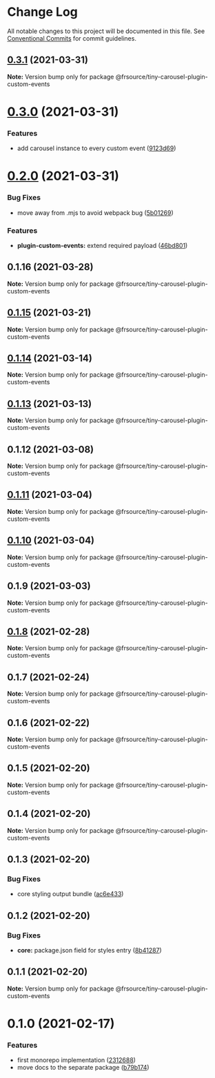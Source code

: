 # Change Log

All notable changes to this project will be documented in this file.
See [Conventional Commits](https://conventionalcommits.org) for commit guidelines.

## [0.3.1](https://github.com/FRSource/tiny-carousel/compare/@frsource/tiny-carousel-plugin-custom-events@0.3.0...@frsource/tiny-carousel-plugin-custom-events@0.3.1) (2021-03-31)

**Note:** Version bump only for package @frsource/tiny-carousel-plugin-custom-events





# [0.3.0](https://github.com/FRSource/tiny-carousel/compare/@frsource/tiny-carousel-plugin-custom-events@0.2.0...@frsource/tiny-carousel-plugin-custom-events@0.3.0) (2021-03-31)


### Features

* add carousel instance to every custom event ([9123d69](https://github.com/FRSource/tiny-carousel/commit/9123d69d15ff9c3ae241e5c21294b0ad8743c3fb))





# [0.2.0](https://github.com/FRSource/tiny-carousel/compare/@frsource/tiny-carousel-plugin-custom-events@0.1.16...@frsource/tiny-carousel-plugin-custom-events@0.2.0) (2021-03-31)


### Bug Fixes

* move away from .mjs to avoid webpack bug ([5b01269](https://github.com/FRSource/tiny-carousel/commit/5b01269b8bb2cc607c3323ea54a7fe5d89a0363a))


### Features

* **plugin-custom-events:** extend required payload ([46bd801](https://github.com/FRSource/tiny-carousel/commit/46bd801e1e413e92835b08ea4f2768465d9451bf))





## 0.1.16 (2021-03-28)

**Note:** Version bump only for package @frsource/tiny-carousel-plugin-custom-events





## [0.1.15](https://github.com/FRSource/tiny-carousel/compare/@frsource/tiny-carousel-plugin-custom-events@0.1.14...@frsource/tiny-carousel-plugin-custom-events@0.1.15) (2021-03-21)

**Note:** Version bump only for package @frsource/tiny-carousel-plugin-custom-events





## [0.1.14](https://github.com/FRSource/tiny-carousel/compare/@frsource/tiny-carousel-plugin-custom-events@0.1.13...@frsource/tiny-carousel-plugin-custom-events@0.1.14) (2021-03-14)

**Note:** Version bump only for package @frsource/tiny-carousel-plugin-custom-events





## [0.1.13](https://github.com/FRSource/tiny-carousel/compare/@frsource/tiny-carousel-plugin-custom-events@0.1.12...@frsource/tiny-carousel-plugin-custom-events@0.1.13) (2021-03-13)

**Note:** Version bump only for package @frsource/tiny-carousel-plugin-custom-events





## 0.1.12 (2021-03-08)

**Note:** Version bump only for package @frsource/tiny-carousel-plugin-custom-events





## [0.1.11](https://github.com/FRSource/tiny-carousel/compare/@frsource/tiny-carousel-plugin-custom-events@0.1.10...@frsource/tiny-carousel-plugin-custom-events@0.1.11) (2021-03-04)

**Note:** Version bump only for package @frsource/tiny-carousel-plugin-custom-events





## [0.1.10](https://github.com/FRSource/tiny-carousel/compare/@frsource/tiny-carousel-plugin-custom-events@0.1.9...@frsource/tiny-carousel-plugin-custom-events@0.1.10) (2021-03-04)

**Note:** Version bump only for package @frsource/tiny-carousel-plugin-custom-events





## 0.1.9 (2021-03-03)

**Note:** Version bump only for package @frsource/tiny-carousel-plugin-custom-events





## [0.1.8](https://github.com/FRSource/tiny-carousel/compare/@frsource/tiny-carousel-plugin-custom-events@0.1.7...@frsource/tiny-carousel-plugin-custom-events@0.1.8) (2021-02-28)

**Note:** Version bump only for package @frsource/tiny-carousel-plugin-custom-events





## 0.1.7 (2021-02-24)

**Note:** Version bump only for package @frsource/tiny-carousel-plugin-custom-events





## 0.1.6 (2021-02-22)

**Note:** Version bump only for package @frsource/tiny-carousel-plugin-custom-events





## 0.1.5 (2021-02-20)

**Note:** Version bump only for package @frsource/tiny-carousel-plugin-custom-events





## 0.1.4 (2021-02-20)

**Note:** Version bump only for package @frsource/tiny-carousel-plugin-custom-events





## 0.1.3 (2021-02-20)


### Bug Fixes

* core styling output bundle ([ac6e433](https://github.com/FRSource/tiny-carousel/commit/ac6e433d8496b99ab7ffb68cbf58bf8b6d3d0ce0))





## 0.1.2 (2021-02-20)


### Bug Fixes

* **core:** package.json field for styles entry ([8b41287](https://github.com/FRSource/tiny-carousel/commit/8b412873818cc94e6810f3247046477a53d150ed))





## 0.1.1 (2021-02-20)

**Note:** Version bump only for package @frsource/tiny-carousel-plugin-custom-events





# 0.1.0 (2021-02-17)


### Features

* first monorepo implementation ([2312688](https://github.com/FRSource/tiny-carousel/commit/2312688645844099d71c228e9c94c5313fe33a61))
* move docs to the separate package ([b79b174](https://github.com/FRSource/tiny-carousel/commit/b79b174774e401d09ba2fd3877475741282c6eca))
